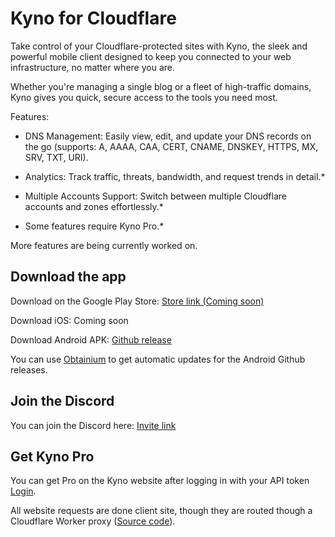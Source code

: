 # Kyno for Cloudflare

Take control of your Cloudflare-protected sites with Kyno, the sleek and powerful mobile client designed to keep you connected to your web infrastructure, no matter where you are.

Whether you're managing a single blog or a fleet of high-traffic domains, Kyno gives you quick, secure access to the tools you need most.

Features:

* DNS Management: Easily view, edit, and update your DNS records on the go (supports: A, AAAA, CAA, CERT, CNAME, DNSKEY, HTTPS, MX, SRV, TXT, URI).
* Analytics: Track traffic, threats, bandwidth, and request trends in detail.*
* Multiple Accounts Support: Switch between multiple Cloudflare accounts and zones effortlessly.*

* Some features require Kyno Pro.*

More features are being currently worked on.

## Download the app

Download on the Google Play Store: [Store link (Coming soon)](https://play.google.com/store/apps/details?id=dev.kyno.cf)

Download iOS: Coming soon

Download Android APK: [Github release](https://github.com/ae1dev/Kyno/releases)

You can use [Obtainium](https://github.com/ImranR98/Obtainium) to get automatic updates for the Android Github releases.

## Join the Discord

You can join the Discord here: [Invite link](https://discord.gg/xyPtKzjgWu)

## Get Kyno Pro

You can get Pro on the Kyno website after logging in with your API token [Login](https://kyno.dev/login).

All website requests are done client site, though they are routed though a Cloudflare Worker proxy ([Source code](https://github.com/ae1dev/kyno-proxy)).
